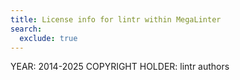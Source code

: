 ```yaml
---
title: License info for lintr within MegaLinter
search:
  exclude: true
---
```

YEAR: 2014-2025
COPYRIGHT HOLDER: lintr authors
